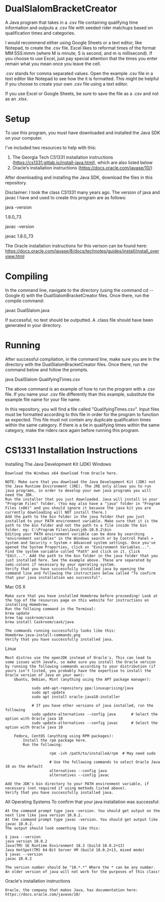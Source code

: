 # DualSlalomBracketCreator
A Java program that takes in a .csv file containing qualifying time information and outputs a .csv file with seeded rider matchups based on qualification times and categories.

I would recommend either using Google Sheets or a text editor, like Notepad, to create the .csv file. Excel likes to reformat times of the format MM:SSS:mmm (where M is minute, S is second, and m is millisecond). If you choose to use Excel, just pay special attention that the times you enter remain what you mean once you leave the cell.

.csv stands for comma separated values. Open the example .csv file in a text editor like Notepad to see how the it is formatted. This might be helpful if you choose to create your own .csv file using a text editor.

If you use Excel or Google Sheets, be sure to save the file as a .csv and not as an .xlsx.

# Setup
To use this program, you must have downloaded and installed the Java SDK on your computer.

I've included two resources to help with this:
  1. The Georgia Tech CS1331 installation instructions (https://cs1331.gitlab.io/install-java.html), which are also listed below
  2. Oracle’s installation instructions (https://docs.oracle.com/javase/10/)

After downloading and installing the Java SDK, download the files in this repository.

Disclaimer: I took the class CS1331 many years ago. The version of java and javac I have and used to create this program are as follows:

java -version

1.8.0_73

javac -version

javac 1.8.0_73

The Oracle installation instructions for this verison can be found here: https://docs.oracle.com/javase/8/docs/technotes/guides/install/install_overview.html

# Compiling
In the command line, navigate to the directory (using the command cd -- Google it) with the DualSlalomBracketCreator files. Once there, run the compile command:

javac DualSlalom.java

If successful, no text should be outputted. A .class file should have been generated in your directory.

# Running
After successful compilation, in the command line, make sure you are in the directory with the DualSlalomBracketCreator files. Once there, run the command below and follow the prompts.

java DualSlalom QualifyingTimes.csv

The above command is an example of how to run the program with a .csv file. If you name your .csv file differently than this example, substitute the example file name for your file name. 

In this repository, you will find a file called "QualifyingTimes.csv". Input files must be formatted according to this file in order for the program to function as expected.
This file must not contain any duplicate qualification times within the same category. If there is a tie in qualifying times within the same category, make the riders race again before running this program.

# CS1331 Installation Instructions
Installing The Java Development Kit (JDK)
Windows

    Download the Windows x64 download from Oracle here.

    NOTE: Make sure that you download the Java Development Kit (JDK) not the Java Runtime Environment (JRE). The JRE only allows you to run java programs, in order to develop your own java programs you will need the JDK.
    Run the installer that you just downloaded. Java will install in your "Program Files" folder. (You may also have a "java" folder in "Program Files (x86)" and you should ignore it because the java kit you are currently downloading will NOT install there.)
    Add the path to the bin folder in the java folder that you just installed to your PATH environment variable. Make sure that it is the path to the bin folder and not the path to a file inside the bin folder. eg: C:\Program Files\Java\jdk-10.0.2\bin
    Editing your PATH environment variable can be done by searching "environment variables" in the Windows search or by Control Panel > System and Security > System > Advanced system settings. Once you've opened the System Properties, click on "Evnironment Variables...". Find the system variable called "Path" and click on it. Click "Edit...". Add the path to the bin folder in the java folder that you just installed here. See the example above. These are separated by semi-colons if necessary by your operating system.
    Verify that you have successfully installed java by opening the command line and following the instructions below called "To confirm that your java installation was successful".

Mac OS X

    Make sure that you have installed Homebrew before proceeding! Look at the top of the resources page on this website for instructions on installing Homebrew.
    Run the folloing command in the Terminal:
    brew update
    brew tap caskroom/cask
    brew install Caskroom/cask/java

    The commands running successfully looks like this:
    Homebrew-java-install-commands.png
    Verify that you have successfully installed java.

Linux

    Most distros use the openJDK instead of Oracle's. This can lead to some issues with JavaFx, so make sure you install the Oracle version by running the following commands according to your distribution (if yours isn't listed, you probably have the expertise to install the Oracle version of Java on your own):
        Ubuntu, Debian, Mint (anything using the APT package manager):

                sudo add-apt-repository ppa:linuxuprising/java
                sudo apt update
                sudo apt install oracle-java10-installer

                # If you have other versions of java installed, run the following
                sudo update-alternatives --config java       # Select the option with Oracle java 10
                sudo update-alternatives --config javac      # Select the option with Oracle java 10

        Fedora, CentOS (anything using RPM packages):
            Install the rpm package here.
            Run the following:

                        rpm -ivh /path/to/installed/rpm  # May need sudo
                        
                        # Use the following commands to select Oracle Java 10 as the default
                        alternatives --config java
                        alternatives --config javac

    Add the JDK's bin directory to your PATH environment variable, if necessary (not required if using methods listed above).
    Verify that you have successfully installed java.

All Operating Systems
To confirm that your java installation was successful:

    At the command prompt type java -version. You should get output on the next line like java version 10.0.2.
    At the command prompt type javac -version. You should get output like javac 10.0.2.
    The output should look something like this:

    $ java --version
    java version 10.0.2
    Java(TM) SE Runtime Environment 18.3 (build 10.0.2+13)
    Java HotSpot(TM) 64-Bit Server VM (build 10.0.2+13, mixed mode)
    $ javac --version
    javac 10.0.2

    The version number should be "10.*.*" Where the * can be any number. An older version of java will not work for the purposes of this class!

Oracle's installation instructions

    Oracle, the company that makes Java, has documentation here: https://docs.oracle.com/javase/10/
